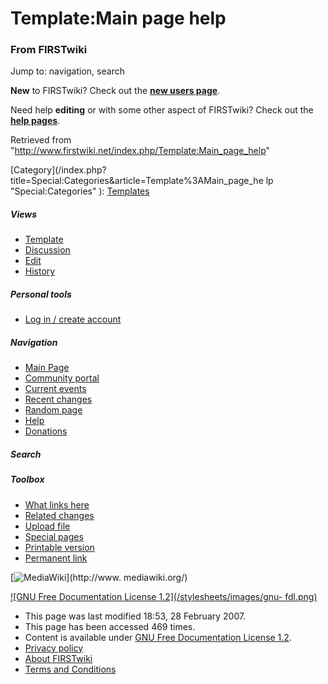 # Template:Main page help

### From FIRSTwiki

Jump to: navigation, search

**New** to FIRSTwiki? Check out the **[new users page](/index.php/FIRSTwiki:New_users_page "FIRSTwiki:New users page" )**. 

Need help **editing** or with some other aspect of FIRSTwiki? Check out the
**[help pages](/index.php/FIRSTwiki:Help "FIRSTwiki:Help" )**.

Retrieved from "<http://www.firstwiki.net/index.php/Template:Main_page_help>"

[Category](/index.php?title=Special:Categories&article=Template%3AMain_page_he
lp "Special:Categories" ): [Templates](/index.php/Category:Templates
"Category:Templates" )

##### Views

  * [Template](/index.php/Template:Main_page_help)
  * [Discussion](/index.php?title=Template_talk:Main_page_help&action=edit)
  * [Edit](/index.php?title=Template:Main_page_help&action=edit)
  * [History](/index.php?title=Template:Main_page_help&action=history)

##### Personal tools

  * [Log in / create account](/index.php?title=Special:Userlogin&returnto=Template:Main_page_help)

[](/index.php/Main_Page "Main Page" )

##### Navigation

  * [Main Page](/index.php/Main_Page)
  * [Community portal](/index.php/FIRSTwiki:Community_portal)
  * [Current events](/index.php/Current_events)
  * [Recent changes](/index.php/Special:Recentchanges)
  * [Random page](/index.php/Special:Random)
  * [Help](/index.php/Help:Contents)
  * [Donations](/index.php/FIRSTwiki:Site_support)

##### Search



##### Toolbox

  * [What links here](/index.php/Special:Whatlinkshere/Template:Main_page_help)
  * [Related changes](/index.php/Special:Recentchangeslinked/Template:Main_page_help)
  * [Upload file](/index.php/Special:Upload)
  * [Special pages](/index.php/Special:Specialpages)
  * [Printable version](/index.php?title=Template:Main_page_help&printable=yes)
  * [Permanent link](/index.php?title=Template:Main_page_help&oldid=56352)

[![MediaWiki](/skins/common/images/poweredby_mediawiki_88x31.png)](http://www.
mediawiki.org/)

[![GNU Free Documentation License 1.2](/stylesheets/images/gnu-
fdl.png)](http://www.gnu.org/copyleft/fdl.html)

  * This page was last modified 18:53, 28 February 2007.
  * This page has been accessed 469 times.
  * Content is available under [GNU Free Documentation License 1.2](http://www.gnu.org/copyleft/fdl.html "http://www.gnu.org/copyleft/fdl.html" ).
  * [Privacy policy](/index.php/FIRSTwiki:Privacy_policy "FIRSTwiki:Privacy policy" )
  * [About FIRSTwiki](/index.php/FIRSTwiki:About "FIRSTwiki:About" )
  * [Terms and Conditions](/index.php/FIRSTwiki:Terms_and_conditions "FIRSTwiki:Terms and conditions" )

